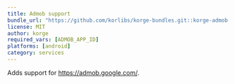 ```yaml
---
title: Admob support
bundle_url: "https://github.com/korlibs/korge-bundles.git::korge-admob::master"
license: MIT
author: korge
required_vars: [ADMOB_APP_ID]
platforms: [android]
category: services
---
```


Adds support for <https://admob.google.com/>.